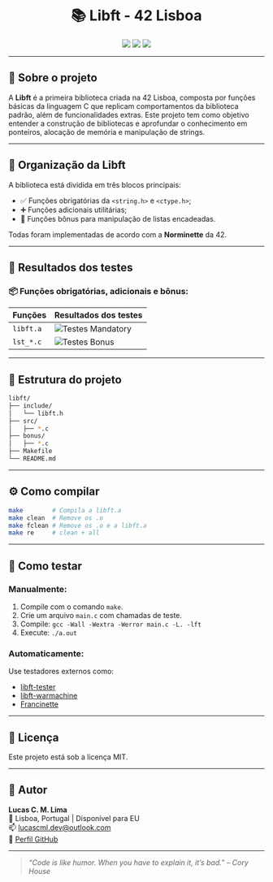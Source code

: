 
<h1 align="center">📚 Libft - 42 Lisboa</h1>

<p align="center">
  <img src="https://img.shields.io/badge/status-finished-success?style=for-the-badge&logo=42&logoColor=white" />
  <img src="https://img.shields.io/github/languages/top/Lucascml/libft?style=for-the-badge&color=blue" />
  <img src="https://img.shields.io/github/repo-size/Lucascml/libft?style=for-the-badge&color=orange" />
</p>

---

## 📘 Sobre o projeto

A **Libft** é a primeira biblioteca criada na 42 Lisboa, composta por funções básicas da linguagem C que replicam comportamentos da biblioteca padrão, além de funcionalidades extras. Este projeto tem como objetivo entender a construção de bibliotecas e aprofundar o conhecimento em ponteiros, alocação de memória e manipulação de strings.

---

## 🧠 Organização da Libft

A biblioteca está dividida em três blocos principais:

- ✅ Funções obrigatórias da `<string.h>` e `<ctype.h>`;
- ➕ Funções adicionais utilitárias;
- 🔁 Funções bônus para manipulação de listas encadeadas.

Todas foram implementadas de acordo com a **Norminette** da 42.

---

## 🧪 Resultados dos testes

### 📦 Funções obrigatórias, adicionais e bônus:

| Funções | Resultados dos testes |
|--------|------------------------|
| `libft.a` | ![Testes Mandatory](./assets/mandatory_tests.png) |
| `lst_*.c` | ![Testes Bonus](./assets/bonus_tests.png) |

---

## 📂 Estrutura do projeto

```bash
libft/
├── include/
│   └── libft.h
├── src/
│   ├── *.c
├── bonus/
│   ├── *.c
├── Makefile
└── README.md
```

---

## ⚙️ Como compilar

```bash
make        # Compila a libft.a
make clean  # Remove os .o
make fclean # Remove os .o e a libft.a
make re     # clean + all
```

---

## 🧪 Como testar

### Manualmente:

1. Compile com o comando `make`.
2. Crie um arquivo `main.c` com chamadas de teste.
3. Compile: `gcc -Wall -Wextra -Werror main.c -L. -lft`
4. Execute: `./a.out`

### Automaticamente:

Use testadores externos como:

- [libft-tester](https://github.com/Tripouille/libftTester)
- [libft-warmachine](https://github.com/0x050f/libft-war-machine)
- [Francinette](https://github.com/FranFrau/Supreme-Tester-Libft)

---

## 📜 Licença

Este projeto está sob a licença MIT.

---

## 👤 Autor

**Lucas C. M. Lima**  
📍 Lisboa, Portugal | Disponível para EU  
📫 lucascml.dev@outlook.com  
🔗 [Perfil GitHub](https://github.com/Lucascml)

---

> *“Code is like humor. When you have to explain it, it’s bad.” – Cory House*
